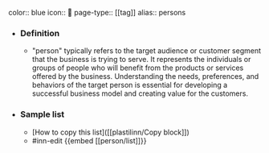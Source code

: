 color:: blue
icon:: 👤
page-type:: [[tag]]
alias:: persons

- ### Definition 
  - "person" typically refers to the target audience or customer segment that the business is trying to serve. It represents the individuals or groups of people who will benefit from the products or services offered by the business. Understanding the needs, preferences, and behaviors of the target person is essential for developing a successful business model and creating value for the customers.
- ### Sample list
  - [How to copy this list]([[plastilinn/Copy block]])
  - #inn-edit {{embed [[person/list]]}}


